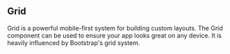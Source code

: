 ## Grid

Grid is a powerful mobile-first system for building custom layouts. The Grid component can be used to ensure your app looks great on any device. It is heavily influenced by Bootstrap's grid system.